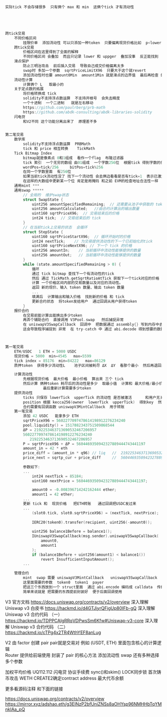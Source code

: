 


```c

实际tick 不会存储很多  只有俩个 max 和 min  这俩个tick 才有流动性





跨tick交易
	不同价格区间
		挂限价单  添加流动性 可以只添加一种token  只要偏离现货价格比如  p<lower  p>upper 
	跨tick交易
		价格区间在这里得到了全面的解释   
		不同价格区间 会叠加  而且只记录 lower 和 uppger  叠加没事  反正能找到  
	滑点保护
		防止三明治攻击  前后插入交易  导致自己成交价格偏离太多 
		swap时 多加一个参数  sqrtPriceLimitX96  只要大于这个就revert 
		添加流动性时也要 amount0Min  amount1Min 就是滑点的边界值  最后再检查 如果低于这个就revert 
	流动性计算
		计算俩个 L   取最小的  
	关于定点数的拓展
		将价格转换成 tick 
		solidity不支持浮点数运算  不支持开根号  会失去精度
		一个十进制  一个二进制   就是左右移动 
		https://github.com/paulrberg/prb-math
		https://github.com/abdk-consulting/abdk-libraries-solidity
	闪电贷
		和V2不同 这个功能分离出来了  原理差不多 


第二笔交易
	数学库
		solidity不支持浮点数运算  PRBMath 
		tick 和 price 相互转换    TickMath
	Tick Bitmap Index 
		bitmap就是像素点 0和1组成  看作一个flag  布隆过滤器 
		tick 索引  一个无穷的数组 由01组成  一个字数256位  根据tick 得到字数的位置 和bit位 
		wordPos=tick/256     bitPos=tick%256  
		在同一个字数里面  有256位  
		如果当前tick流动性没了 找下一个流动性 会去俩边看看是否有tick=1  表示已激活=有流动性 
		在这样的大数组中更新某一个位 肯定是用掩码 和之前 EVM的检查地址合法性一样  比如要添加流动性
	通用mint ***
	通用swap *****
		// 全局的  维护swap状态
		struct SwapState {
			uint256 amountSpecifiedRemaining;  // 还需要从池子中获取的 token 数量  为0  就填满了
			uint256 amountCalculated;   //由合约计算出的输出数量
			uint160 sqrtPriceX96;  // 交易结束后的价格 
			int24 tick;  // 交易结束后的 tick
		}
		// 在当前tick上交易的状态  会循环  
		struct StepState {
			uint160 sqrtPriceStartX96;  // 循环开始时的价格
			int24 nextTick;    // 为交易提供流动性的下一个已初始化的tick
			uint160 sqrtPriceNextX96; // 下一个 tick 的价格
			uint256 amountIn;    // 当前循环中流动性能够提供的数量
			uint256 amountOut;   // 当前循环中流动性能够提供的数量 
		}	
		while (state.amountSpecifiedRemaining > 0) {
			循环 
			通过 tick bitmap 查找下一个有流动性的tick  
			然后 通过 TickMath.getSqrtRatioAtTick 获取下一个tick对应的价格
			计算 一个价格区间内部的交易数量以及对应的流动性。
			返回 新的现价、输入 token 数量、输出 token 数量
			...
			填满后  计算输出和输入价格  找到新的价格 和 tick  
			更新合约状态  将token发给用户  通过回调从用户获得token 
		}
	报价合约 
		在交易前能计算出能换出多少token 
		再弄个辅助合约  直接调用 V3Pool.swap   然后捕捉异常  
		在 uniswapV3SwapCallback  回调中  把数据通过 assembly{} 写到内存中去  然后 revert 
		这会导致程序捕捉到 异常  在 try-catch 中 通过 abi.decode 得到想要的数据  



第一笔交易
	ETH/USDC   1 ETH = 5000 USDC   
	现货价格 = 5000  min=4545   max=5599 
	tick index = 85176  min=84222   max=86129 
	质押token  获得多少流动性L    池子区间被耗尽 ΔX  ΔY  看那个最小  然后再退回来一些 

	计算流动性
		先根据现货价格  最大价格  最小价格  算出来 三个 tick 
		然后计算 俩种token 耗尽后的流动性是多少  取最小值  计算和 最大价格/最小价格 现货价格 相关
				 最后重新计算需要多少token  
	提供流动性
		ticks 只保存 lowerTick  upperTick 的流动性 是否被激活      和用户无关 
		position 根据 kecca256(owner  lowerTick  upperTick)  得到key  然后累加流动性    和用户相关 
		合约需要有回调函数 uniswapV3MintCallback  用于转账 
	第一笔交易
		添加 42 USDC   能拿多少 ETH 
		sqrtPriceX96 = 5602277097478614198912276234240
		pool.liquidity() = 1517882343751509868544
		ΔP = 2192253463713690532467206957  
		5602277097478614198912276234240
		   2192253463713690532467206957 	
		P = sqrtPriceX96 + ΔP = 5604469350942327889444743441197
		amount_in = 42 * eth 
		price_diff = (amount_in * q96) // liq   //  2192253463713690532467206957
		price_next = sqrtp_cur + price_diff     //  5604469350942327889444743441197
		
		参数如下:
		...
			int24 nextTick = 85184;
			uint160 nextPrice = 5604469350942327889444743441197;

			amount0 = -0.008396714242162444 ether;
			amount1 = 42 ether;
		...
		更新 tick 和  现货价格   把ETH转账   通过回调把USDC发过来
		...
			(slot0.tick, slot0.sqrtPriceX96) = (nextTick, nextPrice);
			
			IERC20(token0).transfer(recipient, uint256(-amount0));
			
			uint256 balance1Before = balance1();
			IUniswapV3SwapCallback(msg.sender).uniswapV3SwapCallback(
				amount0,
				amount1
			);
			if (balance1Before + uint256(amount1) < balance1())
				revert InsufficientInputAmount();
		...
		
	管理合约
		mint  swap 需要 uniswapV3MintCallback   uniswapV3SwapCallback  来进行转账 
		这里面需要的参数  token0  token1  payer  
		把这三个东西放到一个 struct里面  通过 abi.encode 编码成 calldata  传给pool  pool会通过回调继续执行 
		简单来说就是 把需要的东西提前封装好  便于后面回调使用 
```


V3
官方文档                            https://docs.uniswap.org/contracts/v2/overview
深入理解 Uniswap v3 白皮书          https://hackmd.io/d4GTJiyrQFigUp80IFb-gQ
深入理解 Uniswap v3 合约代码 （一）  https://hackmd.io/TDPPCAIgRRqVDPwsSm6Kfw#Uniswap-v3-core
深入理解 Uniswap v3 合约代码 （二）  https://hackmd.io/cTPg4x2TR4WthYEF8anLug
 



V2
由 factor 创建 pair     pair就是交易对 例如 (USDT, ETH)  里面包含核心的计算逻辑  
Router 提供给前端使用  封装了 pair 的核心方法  添加流动性  swap    还有多种选择 多个参数  

加权平均价格  UQ112.112    闪电贷  协议手续费  sync()和skim()  LOCK同步锁  首次铸币攻击  WETH   CREATE2确定contract address     最大代币余额

更多看源码注释 和下面的链接  

https://docs.uniswap.org/contracts/v2/overview
https://mirror.xyz/adshao.eth/g3EINzP2bfUniZNSs8aOHYsp96NMHHbTqYMnkIAa_pQ


